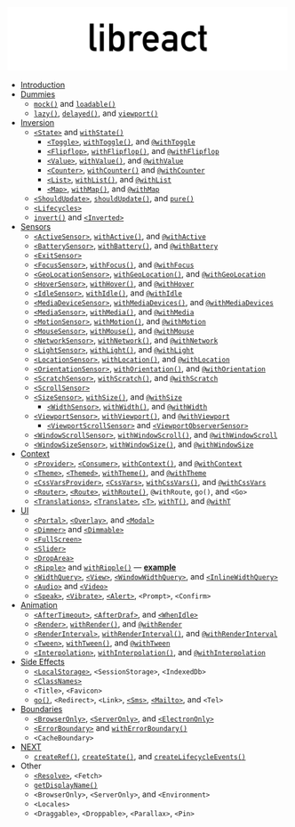 ![libreact logo](../assets/libreact.png)

  - [Introduction](./Introduction.md)
  - [Dummies](./Dummies.md)
     - [`mock()`](./mock.md) and [`loadable()`](./loadable.md)
     - [`lazy()`](./lazy.md), [`delayed()`](./delayed.md), and [`viewport()`](./viewport.md)
  - [Inversion](./Inversion.md)
    - [`<State>`](./State.md) and [`withState()`](./State.md#withstate-hoc)
      - [`<Toggle>`](./Toggle.md), [`withToggle()`](./Toggle.md#withtoggle-hoc), and [`@withToggle`](./Toggle.md#withtoggle-decorator)
      - [`<Flipflop>`](./Flipflop.md), [`withFlipflop()`](./Flipflop.md#withflipflop-hoc), and [`@withFlipflop`](./Flipflop.md#withflipflop-decorator)
      - [`<Value>`](./Value.md), [`withValue()`](./Value.md#withvalue-hoc), and [`@withValue`](./Value.md#withvalue-decorator)
      - [`<Counter>`](./Counter.md), [`withCounter()`](./Counter.md#withcounter-hoc) and [`@withCounter`](./Counter.md#withcounter-decorator)
      - [`<List>`](./List.md), [`withList()`](./List.md#withlist-hoc), and [`@withList`](./List.md#withlist-decorator)
      - [`<Map>`](./Map.md), [`withMap()`](./Map.md#withmap-hoc), and [`@withMap`](./Map.md#withmap-decorator)
     - [`<ShouldUpdate>`](./ShouldUpdate.md), [`shouldUpdate()`](./ShouldUpdate.md#shouldupdate-hoc), and [`pure()`](./pure.md)
     - [`<Lifecycles>`](./Lifecycles.md)
     - [`invert()`](./invert.md) and [`<Inverted>`](./invert.md#inverted)
  - [Sensors](./Sensors.md)
     - [`<ActiveSensor>`](./ActiveSensor.md), [`withActive()`](./ActiveSensor.md#withactive-hoc), and [`@withActive`](./ActiveSensor.md#withactive-decorator)
     - [`<BatterySensor>`](./BatterySensor.md), [`withBattery()`](./BatterySensor.md#withbattery), and [`@withBattery`](./BatterySensor.md#withbattery-1)
     - [`<ExitSensor>`](./ExitSensor.md)
     - [`<FocusSensor>`](./FocusSensor.md), [`withFocus()`](./FocusSensor.md#withfocus-hoc), and [`@withFocus`](./FocusSensor.md#withfocus-decorator)
     - [`<GeoLocationSensor>`](./GeoLocationSensor.md), [`withGeoLocation()`](./GeoLocationSensor.md#withgeolocation-hoc), and [`@withGeoLocation`](./GeoLocationSensor.md#withgeolocation-decorator)
     - [`<HoverSensor>`](./HoverSensor.md), [`withHover()`](./HoverSensor.md#withhover-hoc), and [`@withHover`](./HoverSensor.md#withhover-decorator)
     - [`<IdleSensor>`](./IdleSensor.md), [`withIdle()`](./IdleSensor.md#withidle-hoc), and [`@withIdle`](./IdleSensor.md#withidle-decorator)
     - [`<MediaDeviceSensor>`](./MediaDeviceSensor.md), [`withMediaDevices()`](./MediaDeviceSensor.md#withmediadevices), and [`@withMediaDevices`](./MediaDeviceSensor.md#withmediadevices-1)
     - [`<MediaSensor>`](./MediaSensor.md), [`withMedia()`](./MediaSensor.md#withmedia), and [`@withMedia`](./MediaSensor.md#withmedia-1)
     - [`<MotionSensor>`](./MotionSensor.md), [`withMotion()`](./MotionSensor.md#withmotion-hoc), and [`@withMotion`](./MotionSensor.md#withmotion-decorator)
     - [`<MouseSensor>`](./MouseSensor.md), [`withMouse()`](./MouseSensor.md#withmouse-hoc), and [`@withMouse`](./MouseSensor.md#withmouse-decorator)
     - [`<NetworkSensor>`](./NetworkSensor.md), [`withNetwork()`](./NetworkSensor.md#withnetwork-hoc), and [`@withNetwork`](./NetworkSensor.md#withnetwork-decorator)
     - [`<LightSensor>`](./LightSensor.md), [`withLight()`](./LightSensor.md#withlight-hoc), and [`@withLight`](./LightSensor.md#withlight-decorator)
     - [`<LocationSensor>`](./LocationSensor.md), [`withLocation()`](./LocationSensor.md#withlocation-hoc), and [`@withLocation`](./LocationSensor.md#withlocation-decora)
     - [`<OrientationSensor>`](./OrientationSensor.md), [`withOrientation()`](./OrientationSensor.md#withorientation-hoc), and [`@withOrientation`](./OrientationSensor.md#withorientation-decorator)
     - [`<ScratchSensor>`](./ScratchSensor.md), [`withScratch()`](./ScratchSensor.md#withscratch-hoc), and [`@withScratch`](./ScratchSensor.md#withscratch-decorator)
     - [`<ScrollSensor>`](./ScrollSensor.md)
     - [`<SizeSensor>`](./SizeSensor.md), [`withSize()`](./SizeSensor.md#withsize-hoc), and [`@withSize`](./SizeSensor.md#withsize-decorator)
        - [`<WidthSensor>`](./WidthSensor.md), [`withWidth()`](./WidthSensor.md#withwidth-hoc-and-withwidth-decorator), and [`@withWidth`](./WidthSensor.md#withwidth-hoc-and-withwidth-decorator)
     - [`<ViewportSensor>`](./ViewportSensor.md), [`withViewport()`](./ViewportSensor.md#withviewport-hoc), and [`@withViewport`](./ViewportSensor.md#withviewport-decorator)
        - [`<ViewportScrollSensor>`](./ViewportSensor.md#viewportscrollsensor) and [`<ViewportObserverSensor>`](./ViewportSensor.md#viewportobserversensor)
     - [`<WindowScrollSensor>`](./WindowScrollSensor.md), [`withWindowScroll()`](./WindowScrollSensor.md#withwindowscroll-hoc), and [`@withWindowScroll`](./WindowScrollSensor.md#withwindowscroll-decorator)
     - [`<WindowSizeSensor>`](./WindowSizeSensor.md), [`withWindowSize()`](./WindowSizeSensor.md#withwindowsize-hoc), and [`@withWindowSize`](./WindowSizeSensor.md#withwindowsize-decorator)
  - [Context](./Context.md)
     - [`<Provider>`](./Provider.md#provider), [`<Consumer>`](./Provider.md#consumer), [`withContext()`](./Provider.md#withcontext-hoc), and [`@withContext`](./Provider.md#withcontext-decorator)
     - [`<Theme>`](./theme.md#theme), [`<Themed>`](./theme.md#themed), [`withTheme()`](./theme.md#withtheme-hoc), and [`@withTheme`](./theme.md#withtheme-decorator)
     - [`<CssVarsProvider>`](./cssvars.md), [`<CssVars>`](./cssvars.md#cssvars), [`withCssVars()`](./cssvars.md#withcssvars-hoc), and [`@withCssVars`](./cssvars.md#withcssvars-decorator)
     - [`<Router>`](./routing.md#router), [`<Route>`](./routing.md#route), [`withRoute()`](./routing.md#withroute), `@withRoute`, `go()`, and `<Go>`
     - [`<Translations>`](./translate.md#translations), [`<Translate>`](./translate.md#translate-or-t), [`<T>`](./translate.md#translate-or-t), [`withT()`](./translate.md#witht-hoc), and [`@withT`](./translate.md#witht-decorator)
  - [UI](./UI.md)
     - [`<Portal>`](./Portal.md), [`<Overlay>`](./Overlay.md), and [`<Modal>`](./Modal.md)
     - [`<Dimmer>`](./Dimmer.md) and [`<Dimmable>`](./Dimmable.md)
     - [`<FullScreen>`](./FullScreen.md)
     - [`<Slider>`](./Slider.md)
     - [`<DropArea>`](./DropArea.md)
     - [`<Ripple>`](./Ripple.md) and [`withRipple()`](./Ripple.md#withripple) &mdash; [**example**](https://codesandbox.io/s/983q7jr80o)
     - [`<WidthQuery>`](./WidthQuery.md), [`<View>`](./View.md), [`<WindowWidthQuery>`](./WindowWidthQuery.md), and [`<InlineWidthQuery>`](./InlineWidthQuery.md)
     - [`<Audio>`](./Audio.md) and [`<Video>`](./Video.md)
     - [`<Speak>`](./Speak.md), [`<Vibrate>`](./Vibrate.md), [`<Alert>`](./Alert.md), `<Prompt>`, `<Confirm>`
  - [Animation](./Animation.md)
     - [`<AfterTimeout>`](./AfterTimeout.md), [`<AfterDraf>`](./AfterDraf.md), and [`<WhenIdle>`](./WhenIdle.md)
     - [`<Render>`](./Render.md), [`withRender()`](./Render.md#withrender-hoc), and [`@withRender`](./Render.md#withrender-decorator)
     - [`<RenderInterval>`](./RenderInterval.md), [`withRenderInterval()`](./RenderInterval.md#withrenderinterval-hoc), and [`@withRenderInterval`](./RenderInterval.md#withrenderinterval-decorator)
     - [`<Tween>`](./Tween.md), [`withTween()`](./Tween.md#withtween-hoc), and [`@withTween`](./Tween.md#withtween-decorator)
     - [`<Interpolation>`](./Interpolation.md), [`withInterpolation()`](./Interpolation.md#withinterpolation-hoc), and [`@withInterpolation`](./Interpolation.md#withinterpolation-decorator)
  - [Side Effects](./Side-effects.md)
     - [`<LocalStorage>`](./LocalStorage.md), `<SessionStorage>`, `<IndexedDb>`
     - [`<ClassNames>`](./ClassNames.md)
     - `<Title>`, `<Favicon>`
     - [`go()`](./routing.md#go), `<Redirect>`, `<Link>`, [`<Sms>`](./Sms.md), [`<Mailto>`](./Mailto.md), and `<Tel>`
  - [Boundaries](./Boundaries.md)
     - [`<BrowserOnly>`](./BrowserOnly.md), [`<ServerOnly>`](./ServerOnly.md), and [`<ElectronOnly>`](./ElectronOnly.md)
     - [`<ErrorBoundary>`](./ErrorBoundary.md) and [`withErrorBoundary()`](./ErrorBoundary.md#witherrorboundary-hoc)
     - `<CacheBoundary>`
  - [NEXT](./next.md)
     - [`createRef()`](./next/createRef.md), [`createState()`](./next/createState.md), and [`createLifecycleEvents()`](./next/createLifecycleEvents.md)
  - Other
     - [`<Resolve>`](./Resolve.md), `<Fetch>`
     - [`getDisplayName()`](./getDisplayName.md)
     - `<BrowserOnly>`, `<ServerOnly>`, and `<Environment>`
     - `<Locales>`
     - `<Draggable>`, `<Droppable>`, `<Parallax>`, `<Pin>`
